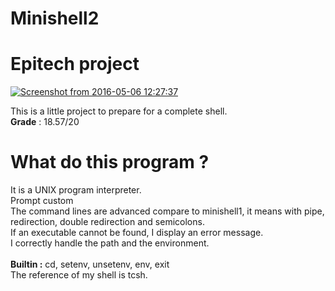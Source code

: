 # Minishell2

# Epitech project
<a href="http://www.casimages.com/i/160506124401268942.png.html" title="Screenshot from 2016-05-06 12:27:37" target="_blank"><img src="http://nsa38.casimages.com/img/2016/05/06/mini_160506124401268942.png" border="0" alt="Screenshot from 2016-05-06 12:27:37" /></a>

This is a little project to prepare for a complete shell. <br >
<b>Grade</b> : 18.57/20<br />

# What do this program ?

It is a UNIX program interpreter.<br >
Prompt custom<br >
The command lines are advanced compare to minishell1, it means with pipe, redirection, double redirection and semicolons. <br>
If an executable cannot be found, I display an error message.<br>
I correctly handle the path and the environment.<br>
<br>
<b>Builtin :</b> cd, setenv, unsetenv, env, exit <br />
The reference of my shell is tcsh.
